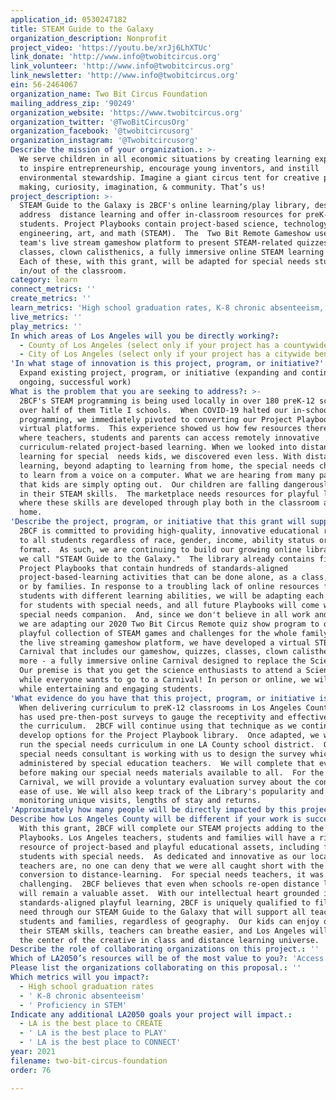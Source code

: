 ```yaml
---
application_id: 0530247182
title: STEAM Guide to the Galaxy
organization_description: Nonprofit
project_video: 'https://youtu.be/xrJj6LhXTUc'
link_donate: 'http://www.info@twobitcircus.org'
link_volunteer: 'http://www.info@twobitcircus.org'
link_newsletter: 'http://www.info@twobitcircus.org'
ein: 56-2464067
organization_name: Two Bit Circus Foundation
mailing_address_zip: '90249'
organization_website: 'https://www.twobitcircus.org'
organization_twitter: '@TwoBitCircusOrg'
organization_facebook: '@twobitcircusorg'
organization_instagram: '@Twobitcircusorg'
Describe the mission of your organization.: >-
  We serve children in all economic situations by creating learning experiences
  to inspire entrepreneurship, encourage young inventors, and instill
  environmental stewardship. Imagine a giant circus tent for creative play,
  making, curiosity, imagination, & community. That’s us!
project_description: >-
  STEAM Guide to the Galaxy is 2BCF's online learning/play library, designed to
  address  distance learning and offer in-classroom resources for preK-12
  students. Project Playbooks contain project-based science, technology,
  engineering, art, and math (STEAM).  The  Two Bit Remote Gameshow uses our
  team's live stream gameshow platform to present STEAM-related quizzes,
  classes, clown calisthenics, a fully immersive online STEAM learning carnival.
  Each of these, with this grant, will be adapted for special needs students
  in/out of the classroom.
category: learn
connect_metrics: ''
create_metrics: ''
learn_metrics: 'High school graduation rates, K-8 chronic absenteeism, Proficiency in STEM'
live_metrics: ''
play_metrics: ''
In which areas of Los Angeles will you be directly working?:
  - County of Los Angeles (select only if your project has a countywide benefit)
  - City of Los Angeles (select only if your project has a citywide benefit)
'In what stage of innovation is this project, program, or initiative?': >-
  Expand existing project, program, or initiative (expanding and continuing
  ongoing, successful work)
What is the problem that you are seeking to address?: >-
  2BCF's STEAM programming is being used locally in over 180 preK-12 schools,
  over half of them Title I schools.  When COVID-19 halted our in-school
  programming, we immediately pivoted to converting our Project Playbooks to
  virtual platforms.  This experience showed us how few resources there are
  where teachers, students and parents can access remotely innovative
  curriculum-related project-based learning. When we looked into distance
  learning for special  needs kids, we discovered even less. With distance
  learning, beyond adapting to learning from home, the special needs child has
  to learn from a voice on a computer. What we are hearing from many parents is
  that kids are simply opting out.  Our children are falling dangerously behind
  in their STEAM skills.  The marketplace needs resources for playful learning
  where these skills are developed through play both in the classroom and from
  home. 
'Describe the project, program, or initiative that this grant will support to address the problem identified.': >-
  2BCF is committed to providing high-quality, innovative educational resources
  to all students regardless of race, gender, income, ability status or delivery
  format.  As such, we are continuing to build our growing online library, which
  we call "STEAM Guide to the Galaxy."  The library already contains five
  Project Playbooks that contain hundreds of standards-aligned
  project-based-learning activities that can be done alone, as a class, online,
  or by families. In response to a troubling lack of online resources for
  students with different learning abilities, we will be adapting each Playbook
  for students with special needs, and all future Playbooks will come with a
  special needs companion.  And, since we don't believe in all work and no fun,
  we are adapting our 2020 Two Bit Circus Remote quiz show program to offer a
  playful collection of STEAM games and challenges for the whole family.  Using
  the live streaming gameshow platform, we have developed a virtual STEAM
  Carnival that includes our gameshow, quizzes, classes, clown calisthenics, and
  more - a fully immersive online Carnival designed to replace the Science Fair.
  Our premise is that you get the science enthusiasts to attend a Science Fair,
  while everyone wants to go to a Carnival! In person or online, we will educate
  while entertaining and engaging students.  
'What evidence do you have that this project, program, or initiative is or will be successful, and how will you define and measure success?': >-
  When delivering curriculum to preK-12 classrooms in Los Angeles Counties, 2BCF
  has used pre-then-post surveys to gauge the receptivity and effectiveness of
  the curriculum.  2BCF will continue using that technique as we continue to
  develop options for the Project Playbook library.  Once adapted, we will test
  run the special needs curriculum in one LA County school district.  Our
  special needs consultant is working with us to design the survey which will be
  administered by special education teachers.  We will complete that evaluation
  before making our special needs materials available to all.  For the STEAM
  Carnival, we will provide a voluntary evaluation survey about the content and
  ease of use. We will also keep track of the Library's popularity and use by
  monitoring unique visits, lengths of stay and returns.
'Approximately how many people will be directly impacted by this project, program, or initiative?': '260000'
Describe how Los Angeles County will be different if your work is successful.: >-
  With this grant, 2BCF will complete our STEAM projects adding to the 5 current
  Playbooks. Los Angeles teachers, students and families will have a rich
  resource of project-based and playful educational assets, including for
  students with special needs.  As dedicated and innovative as our local
  teachers are, no one can deny that we were all caught short with the
  conversion to distance-learning.  For special needs teachers, it was even more
  challenging.  2BCF believes that even when schools re-open distance learning
  will remain a valuable asset.  With our intellectual heart grounded in
  standards-aligned playful learning, 2BCF is uniquely qualified to fill this
  need through our STEAM Guide to the Galaxy that will support all teachers,
  students and families, regardless of geography.  Our kids can enjoy developing
  their STEAM skills, teachers can breathe easier, and Los Angeles will become
  the center of the creative in class and distance learning universe. 
Describe the role of collaborating organizations on this project.: ''
Which of LA2050’s resources will be of the most value to you?: 'Access to the LA2050 community,Strategy assistance and implementation'
Please list the organizations collaborating on this proposal.: ''
Which metrics will you impact?:
  - High school graduation rates
  - ' K-8 chronic absenteeism'
  - ' Proficiency in STEM'
Indicate any additional LA2050 goals your project will impact.:
  - LA is the best place to CREATE
  - ' LA is the best place to PLAY'
  - ' LA is the best place to CONNECT'
year: 2021
filename: two-bit-circus-foundation
order: 76

---
```

